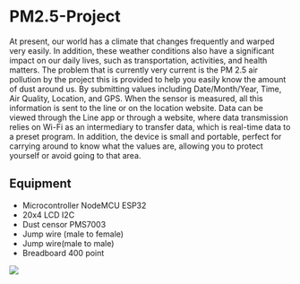 # PM2.5-Project
At present, our world has a climate that changes frequently and warped very easily. In 
addition, these weather conditions also have a significant impact on our daily lives, such as 
transportation, activities, and health matters. The problem that is currently very current is the 
PM 2.5 air pollution by the project this is provided to help you easily know the amount of 
dust around us. By submitting values including Date/Month/Year, Time, Air Quality, 
Location, and GPS. When the sensor is measured, all this information is sent to the line or on 
the location website. Data can be viewed through the Line app or through a website, where 
data transmission relies on Wi-Fi as an intermediary to transfer data, which is real-time data 
to a preset program. In addition, the device is small and portable, perfect for carrying around 
to know what the values are, allowing you to protect yourself or avoid going to that area.

## Equipment ##
* Microcontroller NodeMCU ESP32
* 20x4 LCD I2C
* Dust censor PMS7003
* Jump wire (male to female)
* Jump wire(male to male)
* Breadboard 400 point
 
 ![](https://imgur.com/a/m2HcBWE)
